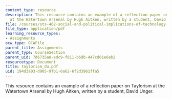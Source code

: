 ```yaml
---
content_type: resource
description: This resource contains an example of a reflection paper on Taylorism
  at the Watertown Arsenal by Hugh Aitken, written by a student, David Unger.
file: /courses/sts-462-social-and-political-implications-of-technology-spring-2006/194d3a03d9059fb16a626f2d3961ffa5_taylorism_du.pdf
file_type: application/pdf
learning_resource_types:
- Assignments
ocw_type: OCWFile
parent_title: Assignments
parent_type: CourseSection
parent_uid: 7d6735a8-edc9-f811-b6db-447cd01e6eb2
resourcetype: Document
title: taylorism_du.pdf
uid: 194d3a03-d905-9fb1-6a62-6f2d3961ffa5
---
```

This resource contains an example of a reflection paper on Taylorism at the Watertown Arsenal by Hugh Aitken, written by a student, David Unger.

